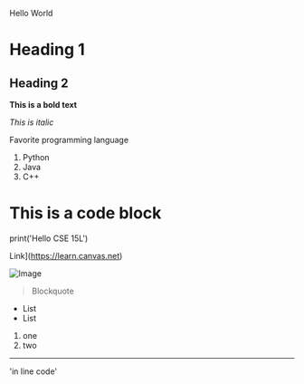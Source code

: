 Hello World

# Heading 1
## Heading 2

**This is a bold text**

*This is italic*


Favorite programming language
1. Python
2. Java
3. C++


# This is a code block
print('Hello CSE 15L')

Link](https://learn.canvas.net)

![Image](https://www.google.com/search?q=image+url&sxsrf=APq-WBvBkmAeTor5hGRw6uJ7quwrqs2fVg:1649382255174&source=lnms&tbm=isch&sa=X&ved=2ahUKEwi0m6zbq4P3AhUYD0QIHf5kBDIQ_AUoAXoECAEQAw&biw=1440&bih=821&dpr=2#imgrc=EmaNXlzqnBRexM)

> Blockquote

* List
* List

1) one
2) two

---

'in line code'

